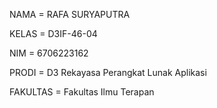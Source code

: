NAMA = RAFA SURYAPUTRA

KELAS = D3IF-46-04

NIM = 6706223162

PRODI = D3 Rekayasa Perangkat Lunak Aplikasi

FAKULTAS = Fakultas Ilmu Terapan